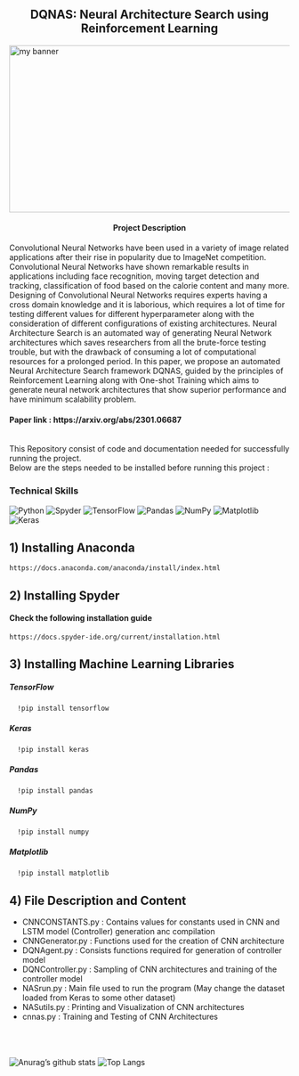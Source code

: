 <h2 align='center'><b> DQNAS: Neural Architecture Search using Reinforcement Learning </b></h2>
<img width='1500' height='300' src="https://user-images.githubusercontent.com/98472023/216144494-88d8b907-0c01-4956-9aee-a0de4dc6da65.png" alt="my banner"> 

<h4 align='center'> Project Description </h4> 
Convolutional Neural Networks have been used in a variety of image related applications after their rise in popularity due to ImageNet competition. Convolutional Neural Networks have shown remarkable results in applications including face recognition, moving target detection and tracking, classification of food based on the calorie content and many more. Designing of Convolutional Neural Networks requires experts having a cross domain knowledge and it is laborious, which requires a lot of time for testing different values for different hyperparameter along with the consideration of different configurations of existing architectures. Neural Architecture Search is an automated way of generating Neural Network architectures which saves researchers from all the brute-force testing trouble, but with the drawback of consuming a lot of computational resources for a prolonged period. In this paper, we propose an automated Neural Architecture Search framework DQNAS, guided by the principles of Reinforcement Learning along with One-shot Training which aims to generate neural network architectures that show superior performance and have minimum scalability problem. 
<br>

<h4> Paper link : https://arxiv.org/abs/2301.06687</h4>
<br>
This Repository consist of code and documentation needed for successfully running the project. <br>
Below are the steps needed to be installed before running this project : 

### Technical Skills 
![Python](https://img.shields.io/badge/python-3670A0?style=for-the-badge&logo=python&logoColor=ffdd54)
![Spyder](https://img.shields.io/badge/Spyder-838485?style=for-the-badge&logo=spyder%20ide&logoColor=maroon)
![TensorFlow](https://img.shields.io/badge/TensorFlow-%23FF6F00.svg?style=for-the-badge&logo=TensorFlow&logoColor=white)
![Pandas](https://img.shields.io/badge/pandas-%23150458.svg?style=for-the-badge&logo=pandas&logoColor=white)
![NumPy](https://img.shields.io/badge/numpy-%23013243.svg?style=for-the-badge&logo=numpy&logoColor=white)
![Matplotlib](https://img.shields.io/badge/Matplotlib-%23ffffff.svg?style=for-the-badge&logo=Matplotlib&logoColor=black)
![Keras](https://img.shields.io/badge/Keras-%23D00000.svg?style=for-the-badge&logo=Keras&logoColor=white)
<br>
## 1) Installing Anaconda
    https://docs.anaconda.com/anaconda/install/index.html

## 2) Installing Spyder
#### Check the following installation guide
    https://docs.spyder-ide.org/current/installation.html
    
## 3) Installing Machine Learning Libraries
##### TensorFlow
      !pip install tensorflow
##### Keras
      !pip install keras
##### Pandas
      !pip install pandas
##### NumPy
      !pip install numpy
##### Matplotlib
      !pip install matplotlib
     
## 4) File Description and Content 
* CNNCONSTANTS.py : Contains values for constants used in CNN and LSTM model (Controller) generation anc compilation
* CNNGenerator.py : Functions used for the creation of CNN architecture 
* DQNAgent.py : Consists functions required for generation of controller model
* DQNController.py : Sampling of CNN architectures and training of the controller model 
* NASrun.py : Main file used to run the program (May change the dataset loaded from Keras to some other dataset)
* NASutils.py : Printing and Visualization of CNN architectures 
* cnnas.py : Training and Testing of CNN Architectures 

<br><br><br>
![Anurag’s github stats](https://github-readme-stats.vercel.app/api?username=Anshumaan-Chauhan02)
![Top Langs](https://github-readme-stats.vercel.app/api/top-langs/?username=Anshumaan-Chauhan02&layout=compact)
